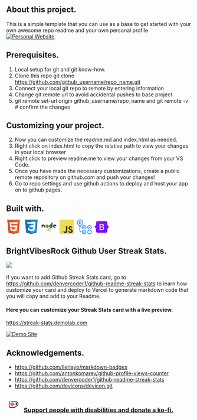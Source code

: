 ## About this project.
This is a simple template that you can use as a base to get started with your own awesome repo readme and your own personal profile [![Personal Website](https://img.shields.io/badge/-Website-green?style=flat&height=24&logo=website&logoColor=white)](https://brightvibesrock.github.io/brightvibes/).

## Prerequisites.

1. Local setup for git and git know-how.
2. Clone this repo git clone https://github.com/github_username/repo_name.git
3. Connect your local git repo to remote by entering information
4. Change git remote url to avoid accidental pushes to base project
5. git remote set-url origin github_username/repo_name and git remote -v # confirm the changes

## Customizing your project.
2. Now you can customize the readme.md and index.html as needed.
5. Right click on index.html to copy the relative path to view your changes in your local browser
6. Right click to preview readme.me to view your changes from your VS Code.
7. Once you have made the necessary customizations, create a public remote repository on github.com and push your changes!
8. Go to repo settings and use github actions to deploy and host your app on to github pages.

## Built with.

  <img src="./imageassets/html5-original.svg" title="HTML5" alt="HTML" width="40" height="40"/>&nbsp;
  <img src="./imageassets/css3-original.svg" title="CSS3" alt="CSS3" width="40" height="40"/>&nbsp;
  <img src="./imageassets/nodejs-original-wordmark.svg" title="NodeJS" alt="NodeJS" width="40" height="40"/>&nbsp;
  <img src="./imageassets/javascript-original.svg" title="JavaScrpt" alt="JS" width="40" height="40"/>&nbsp;
  <img src="./imageassets/githubactions-plain.svg" title="GithubActions" alt="GHA" width="40" height="40"/>&nbsp;
  <img src="./imageassets/bootstrap-original.svg" title="Bootstrap" alt="Bootstrap" width="40" height="40"/>&nbsp;

## BrightVibesRock Github User Streak Stats.

![](https://streak-stats.demolab.com/?user=brightvibesrock&theme=solarized-light&mode=weekly)

<!-- [![GitHub Streak](https://github-readme-streak-stats-7q8ynz7mj-brightvibesrocks-projects.vercel.app?user=)](https://git.io/streak-stats) -->

If you want to add Github Streak Stats card, go to https://github.com/denvercoder1/github-readme-streak-stats to learn how customize your card and deploy to Vercel to generate markdown code that you will copy and add to your Readme.

#### Here you can customize your Streak Stats card with a live preview.

<https://streak-stats.demolab.com>

[![Demo Site](https://user-images.githubusercontent.com/20955511/114579753-dbac8780-9c86-11eb-97dd-207039f67d20.gif "Demo Site")](http://streak-stats.demolab.com/demo/)

##  Acknowledgements.

* https://github.com/Ileriayo/markdown-badges
* https://github.com/antonkomarev/github-profile-views-counter
* https://github.com/denvercoder1/github-readme-streak-stats
* https://github.com/devicons/devicon.git

### <img src="./imageassets/kofi_p_logo_nolabel.png" width="40" height="40"/>&nbsp; [Support people with disabilities and donate a ko-fi.](https://ko-fi.com/brightvibesrock)

